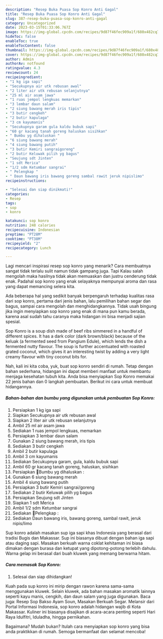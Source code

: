 ```yaml
---
description: "Resep Buka Puasa Sop Konro Anti Gagal"
title: "Resep Buka Puasa Sop Konro Anti Gagal"
slug: 387-resep-buka-puasa-sop-konro-anti-gagal
category: Uncategorized
date: 2023-03-15T01:33:06.767Z
image: https://img-global.cpcdn.com/recipes/9d87f46fec909a1f/680x482cq70/sop-konro-foto-resep-utama.jpg
hideToc: false
enableToc: true
enableTocContent: false
thumbnail: https://img-global.cpcdn.com/recipes/9d87f46fec909a1f/680x482cq70/sop-konro-foto-resep-utama.jpg
cover: https://img-global.cpcdn.com/recipes/9d87f46fec909a1f/680x482cq70/sop-konro-foto-resep-utama.jpg
author: Admin
authorAv: notfound
ratingvalue: 4.3
reviewcount: 24
recipeingredient:
- "1 kg iga sapi"
- "Secukupnya air utk rebusan awal"
- "2 liter air utk rebusan selanjutnya"
- "25 ml air asam jawa"
- "1 ruas jempol lengkuas memarkan"
- "3 lembar daun salam"
- "2 siung bawang merah iris tipis"
- "3 butir cengkeh"
- "2 butir kapulaga"
- "3 cm kayumanis"
- "Secukupnya garam gula kaldu bubuk sapi"
- "60 gr kacang tanah goreng haluskan sisihkan"
- " Bumbu yg dihaluskan "
- "6 siung bawang merah"
- "4 siung bawang putih"
- "3 butir Kemiri sangraigoreng"
- "2 butir Keluwak pilih yg bagus"
- "Seujung sdt Jinten"
- "1 sdt Merica"
- "1/2 sdm Ketumbar sangrai"
- " Pelengkap "
- " Daun bawang iris bawang goreng sambal rawit jeruk nipislimo"
recipeinstructions:

- "Selesai dan siap dinikmati!"
categories:
- Resep
tags:
- sop
- konro

katakunci: sop konro 
nutrition: 248 calories
recipecuisine: Indonesian
preptime: "PT28M"
cooktime: "PT38M"
recipeyield: "2"
recipecategory: Lunch

---
```



Lagi mencari inspirasi resep sop konro yang menarik? Cara membuatnya sangat tidak terlalu sulit namun tidak gampang juga. Tapi Kalau salah mengolah maka hasilnya tidak akan memuaskan dan justru cenderung tidak enak. Padahal sop konro yang enak selayaknya mempunyai aroma dan rasa yang dapat memancing selera kita.


Ada beberapa hal yang sedikit banyak berpengaruh terhadap kualitas rasa dari sop konro, pertama dari jenis bahan, lalu pemilihan bahan segar dan bagus, sampai cara mengolah dan menghidangkannya. Tidak usah bingung jika ingin menyiapkan sop konro yang enak di mana pun kamu berada, karena asal sudah tahu caranya maka hidangan ini bisa menjadi sajian spesial.

Sop Konro is a soup dish made of beef ribs simmered in a handful of different spices. It has a dark color (dark brown/black) because of the keluak (a fermented seed from Pangium Edule), which lends the dish a fermented nutty flavour. The soup is further accentuated with roasted grated coconut, which gives it an interesting twist by adding a very light creamy flavour with tiny coconut bits for.


Nah, kali ini kita coba, yuk, buat sop konro sendiri di rumah. Tetap dengan bahan sederhana, hidangan ini dapat memberi manfaat untuk membantu menjaga kesehatan tubuh kita. Anda bisa menyiapkan Sop Konro memakai 22 jenis bahan dan 0 langkah pembuatan. Berikut ini cara untuk membuat hidangannya.

<!--inarticleads1-->

##### Bahan-bahan dan bumbu yang digunakan untuk pembuatan Sop Konro:

1. Persiapkan 1 kg iga sapi
1. Siapkan Secukupnya air utk rebusan awal
1. Siapkan 2 liter air utk rebusan selanjutnya
1. Ambil 25 ml air asam jawa
1. Sediakan 1 ruas jempol lengkuas, memarkan
1. Persiapkan 3 lembar daun salam
1. Gunakan 2 siung bawang merah, iris tipis
1. Sediakan 3 butir cengkeh
1. Ambil 2 butir kapulaga
1. Ambil 3 cm kayumanis
1. Sediakan Secukupnya garam, gula, kaldu bubuk sapi
1. Ambil 60 gr kacang tanah goreng, haluskan, sisihkan
1. Persiapkan  🔼Bumbu yg dihaluskan :
1. Gunakan 6 siung bawang merah
1. Ambil 4 siung bawang putih
1. Persiapkan 3 butir Kemiri sangrai/goreng
1. Sediakan 2 butir Keluwak pilih yg bagus
1. Persiapkan Seujung sdt Jinten
1. Siapkan 1 sdt Merica
1. Ambil 1/2 sdm Ketumbar sangrai
1. Sediakan  🔼Pelengkap :
1. Sediakan  Daun bawang iris, bawang goreng, sambal rawit, jeruk nipis/limo


Sup konro adalah masakan sup iga sapi khas Indonesia yang berasal dari tradisi Bugis dan Makassar. Sup ini biasanya dibuat dengan bahan iga sapi atau daging sapi. Masakan berkuah warna coklat kehitaman ini biasa dimakan dengan burasa dan ketupat yang dipotong-potong terlebih dahulu. Warna gelap ini berasal dari buah kluwek yang memang berwarna hitam. 

<!--inarticleads2-->

##### Cara memasak Sop Konro:


1. Selesai dan siap dihidangkan!

Kuah pada sup konro ini mirip dengan rawon karena sama-sama menggunakan kluwek. Selain kluwek, ada bahan masakan aromatik lainnya seperti kayu manis, cengkih, dan daun salam yang juga digunakan. Baca juga: Resep Sop Bakso Ayam Soun, Masakan Berkuah Segar. Melansir dari Portal Informasi Indonesia, sop konro adalah hidangan wajib di Kota Makassar. Kuliner ini biasanya disajikan di acara-acara penting seperti Hari Raya Idulfitri, Iduladha, hingga pernikahan. 

Bagaimana? Mudah bukan? Itulah cara menyiapkan sop konro yang bisa anda praktikkan di rumah. Semoga bermanfaat dan selamat mencoba!
